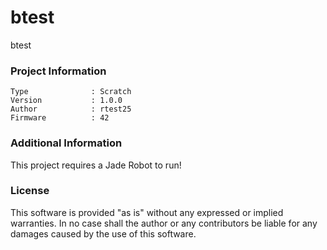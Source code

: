 btest
================

btest

### Project Information
```
Type              : Scratch
Version           : 1.0.0
Author            : rtest25
Firmware          : 42
```

### Additional Information
This project requires a Jade Robot to run!

### License
This software is provided "as is" without any expressed or implied warranties.  In no case shall the author or any contributors be liable for any damages caused by the use of this software.

